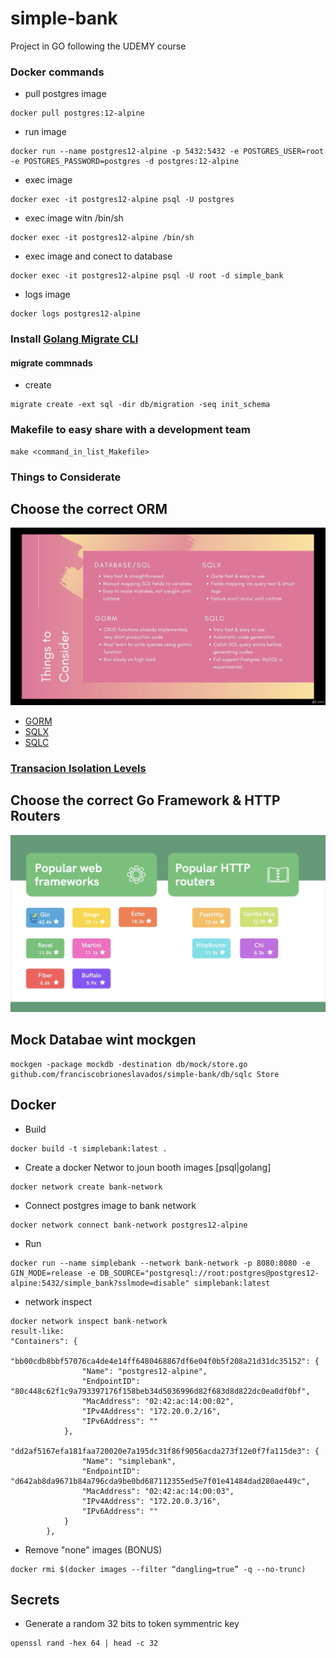 # simple-bank
Project in GO following the UDEMY course

### Docker commands
* pull postgres image
```
docker pull postgres:12-alpine
```
* run image
```
docker run --name postgres12-alpine -p 5432:5432 -e POSTGRES_USER=root -e POSTGRES_PASSWORD=postgres -d postgres:12-alpine
```
* exec image
```
docker exec -it postgres12-alpine psql -U postgres
```
* exec image witn /bin/sh
```
docker exec -it postgres12-alpine /bin/sh
```
* exec image and conect to database
```
docker exec -it postgres12-alpine psql -U root -d simple_bank
```
* logs image
```
docker logs postgres12-alpine
```


### Install [Golang Migrate CLI](https://github.com/golang-migrate/migrate/tree/master/cmd/migrate)
#### migrate commnads
* create 
``` 
migrate create -ext sql -dir db/migration -seq init_schema
```

### Makefile to easy share with a development team
```
make <command_in_list_Makefile>
```

### Things to Considerate
## Choose the correct ORM
![TTC](images/TTC.png?raw=true "TTC")
* [GORM](https://gorm.io/index.html)
* [SQLX](https://github.com/jmoiron/sqlx)
* [SQLC](https://github.com/kyleconroy/sqlc)

### [Transacion Isolation Levels](./isolation-levels/README.md)

## Choose the correct Go Framework & HTTP Routers
![WW](images/PW.png?raw=true "PW")


## Mock Databae wint mockgen
```
mockgen -package mockdb -destination db/mock/store.go  github.com/franciscobrioneslavados/simple-bank/db/sqlc Store
```


## Docker
* Build
```
docker build -t simplebank:latest .   
```
* Create a docker Networ to joun booth images [psql|golang]
```
docker network create bank-network
```
* Connect postgres image to bank network
```
docker network connect bank-network postgres12-alpine
```
* Run
```
docker run --name simplebank --network bank-network -p 8080:8080 -e GIN_MODE=release -e DB_SOURCE="postgresql://root:postgres@postgres12-alpine:5432/simple_bank?sslmode=disable" simplebank:latest
```
* network inspect
```
docker network inspect bank-network
result-like: 
"Containers": {
            "bb00cdb8bbf57076ca4de4e14ff6480468867df6e04f0b5f208a21d31dc35152": {
                "Name": "postgres12-alpine",
                "EndpointID": "80c448c62f1c9a793397176f158beb34d5036996d82f683d8d822dc0ea0df0bf",
                "MacAddress": "02:42:ac:14:00:02",
                "IPv4Address": "172.20.0.2/16",
                "IPv6Address": ""
            },
            "dd2af5167efa181faa720020e7a195dc31f86f9056acda273f12e0f7fa115de3": {
                "Name": "simplebank",
                "EndpointID": "d642ab8da9671b84a796cda9be0bd687112355ed5e7f01e41484dad280ae449c",
                "MacAddress": "02:42:ac:14:00:03",
                "IPv4Address": "172.20.0.3/16",
                "IPv6Address": ""
            }
        },
```
* Remove "none" images (BONUS)
``` 
docker rmi $(docker images --filter “dangling=true” -q --no-trunc)
```

## Secrets
* Generate a random 32 bits to token symmentric key
```
openssl rand -hex 64 | head -c 32
```